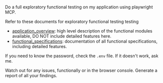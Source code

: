 Do a full exploratory functional testing on my application using playwright MCP.

Refer to these documents for exploratory functional testing testing

- [application_overview](/docs/specs/application_overview.md): high level description of the functional modules available, DO NOT include detailed features here.
- [functional_specifications](/docs/specs/functional_specifications.md): documentation of all functional specifications, including detailed features.

If you need to know the password, check the `.env` file. If it doesn't work, ask me.

Watch out for any issues, functionally or in the browser console.
Generate a report of all your findings.
